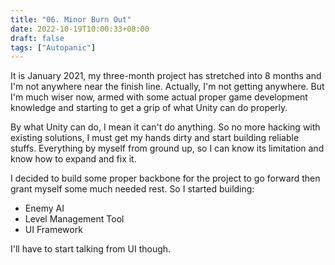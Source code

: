```yaml
---
title: "06. Minor Burn Out"
date: 2022-10-19T10:00:33+08:00
draft: false
tags: ["Autopanic"]
---
```


It is January 2021, my three-month project has stretched into 8 months and I'm not anywhere near the finish line. Actually, I'm not getting anywhere.
But I'm much wiser now, armed with some actual proper game development knowledge and starting to get a grip of what Unity can do properly.

By what Unity can do, I mean it can't do anything. So no more hacking with existing solutions, I must get my hands dirty and start building reliable stuffs. Everything by myself from ground up, so I can know its limitation and know how to expand and fix it.

I decided to build some proper backbone for the project to go forward then grant myself some much needed rest. So I started building:

- Enemy AI
- Level Management Tool
- UI Framework

I'll have to start talking from UI though.
